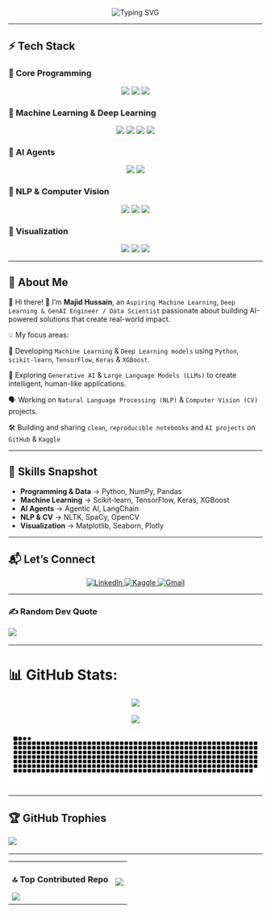 <!-- Typing Intro -->
<p align="center">
  <img src="https://readme-typing-svg.herokuapp.com?font=Fira+Code&size=26&pause=1000&color=36BCF7&center=true&vCenter=true&width=700&lines=👋+Hi%2C+I'm+Majid+Hussain;🚀+Data+Scientist+%7C+ML+%26+DL+Engineer;🤖+Generative+AI;📊+NLP+%26+CV+Enthusiast" alt="Typing SVG" />
</p>

---

## ⚡ Tech Stack  

### 🔹 Core Programming  
<p align="center">
  <img src="https://img.shields.io/badge/Python-3776AB?style=for-the-badge&logo=python&logoColor=white"/>
  <img src="https://img.shields.io/badge/Numpy-013243?style=for-the-badge&logo=numpy&logoColor=white"/>
  <img src="https://img.shields.io/badge/Pandas-150458?style=for-the-badge&logo=pandas&logoColor=white"/>
</p>

### 🔹 Machine Learning & Deep Learning  
<p align="center">
  <img src="https://img.shields.io/badge/Scikit--Learn-F7931E?style=for-the-badge&logo=scikit-learn&logoColor=white"/>
  <img src="https://img.shields.io/badge/TensorFlow-FF6F00?style=for-the-badge&logo=tensorflow&logoColor=white"/>
  <img src="https://img.shields.io/badge/Keras-D00000?style=for-the-badge&logo=keras&logoColor=white"/>
  <img src="https://img.shields.io/badge/XGBoost-FF6600?style=for-the-badge&logo=xgboost&logoColor=white"/>
</p>

### 🔹 AI Agents  
<p align="center">
  <img src="https://img.shields.io/badge/LangChain-2E3440?style=for-the-badge&logo=chainlink&logoColor=white"/>
  <img src="https://img.shields.io/badge/Generative_AI-6A0DAD?style=for-the-badge&logo=openai&logoColor=white"/>
</p>

### 🔹 NLP & Computer Vision  
<p align="center">
  <img src="https://img.shields.io/badge/NLTK-154F8B?style=for-the-badge&logo=python&logoColor=white"/>
  <img src="https://img.shields.io/badge/SpaCy-09A3D5?style=for-the-badge&logo=python&logoColor=white"/>
  <img src="https://img.shields.io/badge/OpenCV-5C3EE8?style=for-the-badge&logo=opencv&logoColor=white"/>
</p>

### 🔹 Visualization  
<p align="center">
  <img src="https://img.shields.io/badge/Matplotlib-0C4B33?style=for-the-badge&logo=plotly&logoColor=white"/>
  <img src="https://img.shields.io/badge/Seaborn-2E8B57?style=for-the-badge&logoColor=white"/>
  <img src="https://img.shields.io/badge/Plotly-3F4F75?style=for-the-badge&logo=plotly&logoColor=white"/>
</p>

---

## 🚀 About Me

🌟 Hi there! 👋
I’m **Majid Hussain**, an `Aspiring Machine Learning`, `Deep Learning & GenAI Engineer / Data Scientist` passionate about building AI-powered solutions that create real-world impact.

💡 My focus areas:

🤖 Developing `Machine Learning` & `Deep Learning models` using `Python`, `scikit-learn`, `TensorFlow`, `Keras` & `XGBoost`.

🧠 Exploring `Generative AI` & `Large Language Models (LLMs)` to create intelligent, human-like applications.

🗣️ Working on `Natural Language Processing (NLP)` & `Computer Vision (CV)` projects.

🛠️ Building and sharing `clean`, `reproducible notebooks` and `AI projects` on `GitHub` & `Kaggle`

--- 

## 🧠 Skills Snapshot  

- **Programming & Data** → Python, NumPy, Pandas  
- **Machine Learning** → Scikit-learn, TensorFlow, Keras, XGBoost  
- **AI Agents** → Agentic AI, LangChain   
- **NLP & CV** → NLTK, SpaCy, OpenCV  
- **Visualization** → Matplotlib, Seaborn, Plotly  

---

## 📬 Let’s Connect  

<p align="center">
  <a href="https://www.linkedin.com/in/majidhussain-ai/">
    <img src="https://img.shields.io/badge/LinkedIn-0A66C2?style=for-the-badge&logo=linkedin&logoColor=white" alt="LinkedIn"/>
  </a>
  <a href="https://www.kaggle.com/majidhussainmleng" target="_blank">
    <img src="https://img.shields.io/badge/Kaggle-20BEFF?style=for-the-badge&logo=kaggle&logoColor=white" alt="Kaggle"/>
  </a>
  <a href="mailto:majidhussain3897@gmail.com">
    <img src="https://img.shields.io/badge/Gmail-EA4335?style=for-the-badge&logo=gmail&logoColor=white" alt="Gmail"/>
  </a>
</p>

---

### ✍️ Random Dev Quote
![](https://quotes-github-readme.vercel.app/api?type=horizontal&theme=radical)

---

# 📊 GitHub Stats:

<p align="center">
  <img src="https://nirzak-streak-stats.vercel.app/?user=majidhussain-ai&theme=dark&hide_border=false" />
</p>

<p align="center">
  <img src="https://github-readme-stats.vercel.app/api/top-langs/?username=majidhussain-ai&theme=dark&hide_border=false&include_all_commits=true&count_private=false&layout=compact" />
</p>


<!-- Snake Animation -->
<p align="center">
  <img src="https://github.com/Platane/snk/raw/output/github-contribution-grid-snake.svg" alt="Snake Animation"/>
</p>

--- 

## 🏆 GitHub Trophies
![](https://github-profile-trophy.vercel.app/?username=majidhussain-ai&theme=radical&no-frame=false&no-bg=true&margin-w=4)

--- 

<table>
  <tr>
    <!-- Left Side -->
    <td>
      <h3>🔝 Top Contributed Repo</h3>
      <img src="https://github-contributor-stats.vercel.app/api?username=majidhussain-ai&limit=5&theme=dark&combine_all_yearly_contributions=true" />
    </td>
    <!-- Right Side -->
    <td>
      <img src="https://github-readme-stats.vercel.app/api?username=majidhussain-ai&theme=dark&hide_border=false&include_all_commits=true&count_private=false" />
    </td>
  </tr>
</table>
